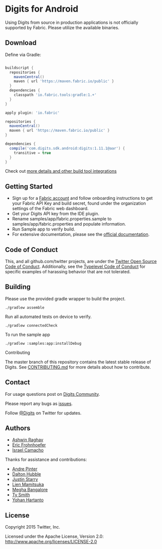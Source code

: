 # Digits for Android

Using Digits from source in production applications is not officially supported by Fabric.
Please utilize the available binaries.

## Download


Define via Gradle:
```groovy

buildscript {
  repositories {
    mavenCentral()
    maven { url 'https://maven.fabric.io/public' }
  }
  dependencies {
    classpath 'io.fabric.tools:gradle:1.+'
  }
}

apply plugin: 'io.fabric'

repositories {
  mavenCentral()
  maven { url 'https://maven.fabric.io/public' }
}

dependencies {
  compile('com.digits.sdk.android:digits:1.11.1@aar') {
    transitive = true
  }
}

```

Check out [more details and other build tool integrations](https://fabric.io/downloads/build-tools)

## Getting Started

* Sign up for a [Fabric account](https://fabric.io) and follow onboarding instructions to get your Fabric API Key and build secret, found under the organization settings of the Fabric web dashboard.
* Get your Digits API key from the IDE plugin.
* Rename samples/app/fabric.properties.sample to samples/app/fabric.properties and populate information.
* Run Sample app to verify build.
* For extensive documentation, please see the [official documentation](http://docs.fabric.io/android/digits/index.html).

## Code of Conduct

This, and all github.com/twitter projects, are under the [Twitter Open Source Code of Conduct](https://engineering.twitter.com/opensource/code-of-conduct). Additionally, see the [Typelevel Code of Conduct](http://typelevel.org/conduct) for specific examples of harassing behavior that are not tolerated.

## Building

Please use the provided gradle wrapper to build the project.

```
./gradlew assemble
```

Run all automated tests on device to verify.

```
./gradlew connectedCheck
```

To run the sample app

```
./gradlew :samples:app:installDebug
```


Contributing

The master branch of this repository contains the latest stable release of Digits. See
[CONTRIBUTING.md](https://github.com/twitter/digits-android/blob/master/CONTRIBUTING.md) for
more details about how to contribute.

## Contact

For usage questions post on [Digits Community](https://twittercommunity.com/c/fabric/digits).

Please report any bugs as [issues](https://github.com/twitter/digits-android/issues).

Follow [@Digits](http://twitter.com/digits) on Twitter for updates.

## Authors

* [Ashwin Raghav](https://twitter.com/ashwinraghav)
* [Eric Frohnhoefer](https://twitter.com/ericfrohnhoefer)
* [Israel Camacho](https://twitter.com/rallat)

Thanks for assistance and contributions:

* [Andre Pinter](https://twitter.com/endform)
* [Dalton Hubble](https://twitter.com/dghubble)
* [Justin Starry](https://twitter.com/sirstarry)
* [Lien Mamitsuka](https://twitter.com/lienm)
* [Megha Bangalore](https://twitter.com/megha)
* [Ty Smith](https://twitter.com/tsmith)
* [Yohan Hartanto](https://twitter.com/yohan)

## License

Copyright 2015 Twitter, Inc.

Licensed under the Apache License, Version 2.0: http://www.apache.org/licenses/LICENSE-2.0
